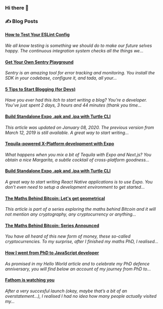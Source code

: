 ### Hi there 👋

### ✍️ Blog Posts
<!--START_SECTION:blog-feed-->
#### [How to Test Your ESLint Config](https:&#x2F;&#x2F;robincussol.com&#x2F;how-to-test-your-eslint-config&#x2F;) 
*We all know testing is something we should do to make our future selves happy. The continuous integration system checks all the things we…*
#### [Get Your Own Sentry Playground](https:&#x2F;&#x2F;robincussol.com&#x2F;get-your-own-sentry-playground&#x2F;) 
*Sentry is an amazing tool for error tracking and monitoring. You install the SDK in your codebase, configure it, and *tada*, all your…*
#### [5 Tips to Start Blogging (for Devs)](https:&#x2F;&#x2F;robincussol.com&#x2F;5-tips-to-start-blogging-for-devs&#x2F;) 
*Have you ever had this itch to start writing a blog? You’re a developer. You’ve just spent 2 days, 3 hours and 44 minutes (thank you time…*
#### [Build Standalone Expo .apk and .ipa with Turtle CLI](https:&#x2F;&#x2F;robincussol.com&#x2F;build-standalone-expo-apk-ipa-with-turtle-cli&#x2F;) 
*This article was updated on January 08, 2020. The previous version from March 12, 2019 is still available. A great way to start writing…*
#### [Tequila-powered X-Platform development with Expo](https:&#x2F;&#x2F;robincussol.com&#x2F;tequila-powered-cross-platform-development-with-expo&#x2F;) 
*What happens when you mix a bit of Tequila with Expo and Next.js? You obtain a nice Margarita, a subtle cocktail of cross-platform goodness…*
#### [Build Standalone Expo .apk and .ipa with Turtle CLI](https:&#x2F;&#x2F;robincussol.com&#x2F;build-standalone-expo-apk-ipa-with-turtle-cli&#x2F;2019-03-12&#x2F;) 
*A great way to start writing React Native applications is to use Expo. You don’t even need to setup a development environment to get started…*
#### [The Maths Behind Bitcoin: Let&#39;s get geometrical](https:&#x2F;&#x2F;robincussol.com&#x2F;the-maths-behind-bitcoin&#x2F;lets-get-geometrical-2-6&#x2F;) 
*This article is part of a series exploring the maths behind Bitcoin and it will not mention any cryptography, any cryptocurrency or anything…*
#### [The Maths Behind Bitcoin: Series Announced](https:&#x2F;&#x2F;robincussol.com&#x2F;the-maths-behind-bitcoin&#x2F;series-announced-1-6&#x2F;) 
*You have all heard of this new form of money, these so-called cryptocurrencies. To my surprise, after I finished my maths PhD, I realised…*
#### [How I went from PhD to JavaScript developer](https:&#x2F;&#x2F;robincussol.com&#x2F;how-i-went-from-phd-to-javascript-developer&#x2F;) 
*As promised in my Hello World article and to celebrate my PhD defence anniversary, you will find below an account of my journey from PhD to…*
#### [Fathom is watching you](https:&#x2F;&#x2F;robincussol.com&#x2F;fathom-is-watching-you&#x2F;) 
*After a very succesful launch (okay, maybe that’s a bit of an overstatement…), I realised I had no idea how many people actually visited my…*
<!--END_SECTION:blog-feed-->

<!--
**RobinCsl/RobinCsl** is a ✨ _special_ ✨ repository because its `README.md` (this file) appears on your GitHub profile.

Here are some ideas to get you started:

- 🔭 I’m currently working on ...
- 🌱 I’m currently learning ...
- 👯 I’m looking to collaborate on ...
- 🤔 I’m looking for help with ...
- 💬 Ask me about ...
- 📫 How to reach me: ...
- 😄 Pronouns: ...
- ⚡ Fun fact: ...
-->
